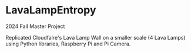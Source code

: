 # LavaLampEntropy

2024 Fall Master Project

Replicated Cloudfalre's Lava Lamp Wall on a smaller scale (4 Lava Lamps) using Python libraries, Raspberry Pi and Pi Camera.
